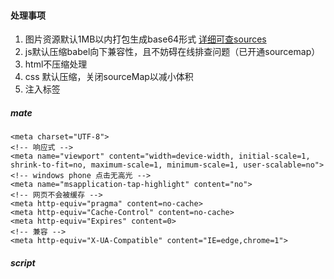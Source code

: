 #### 处理事项
1. 图片资源默认1MB以内打包生成base64形式 [详细可查sources](https://webpack.docschina.org/loaders/html-loader/#sources)
2. js默认压缩babel向下兼容性，且不妨碍在线排查问题（已开通sourcemap）
3. html不压缩处理
4. css 默认压缩，关闭sourceMap以减小体积
5. 注入标签
##### mate

```
<meta charset="UTF-8">
<!-- 响应式 -->
<meta name="viewport" content="width=device-width, initial-scale=1, shrink-to-fit=no, maximum-scale=1, minimum-scale=1, user-scalable=no">
<!-- windows phone 点击无高光 -->
<meta name="msapplication-tap-highlight" content="no">
<!-- 网页不会被缓存 -->
<meta http-equiv="pragma" content=no-cache>
<meta http-equiv="Cache-Control" content=no-cache>
<meta http-equiv="Expires" content=0>
<!-- 兼容 -->
<meta http-equiv="X-UA-Compatible" content="IE=edge,chrome=1">
```

##### script
```

```
